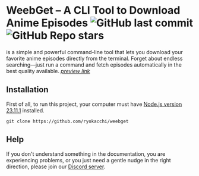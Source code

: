 # WeebGet – A CLI Tool to Download Anime Episodes ![GitHub last commit](https://img.shields.io/github/last-commit/ryokacchi/weebget) ![GitHub Repo stars](https://img.shields.io/github/stars/ryokacchi/weebget)
is a simple and powerful command-line tool that lets you download your favorite anime episodes directly from the terminal.
Forget about endless searching—just run a command and fetch episodes automatically in the best quality available. [*preview link*](https://i.ibb.co/CpG8PgKv/ezgif-77887c2a02647a.gif)

## Installation
First of all, to run this project, your computer must have [Node.js version 23.11.1](https://nodejs.org/tr) installed.

```
git clone https://github.com/ryokacchi/weebget
```

## Help
If you don't understand something in the documentation, you are experiencing problems, or you just need a gentle nudge in the right direction, please join our [Discord server](https://discord.gg/wH9ckRMETq).
